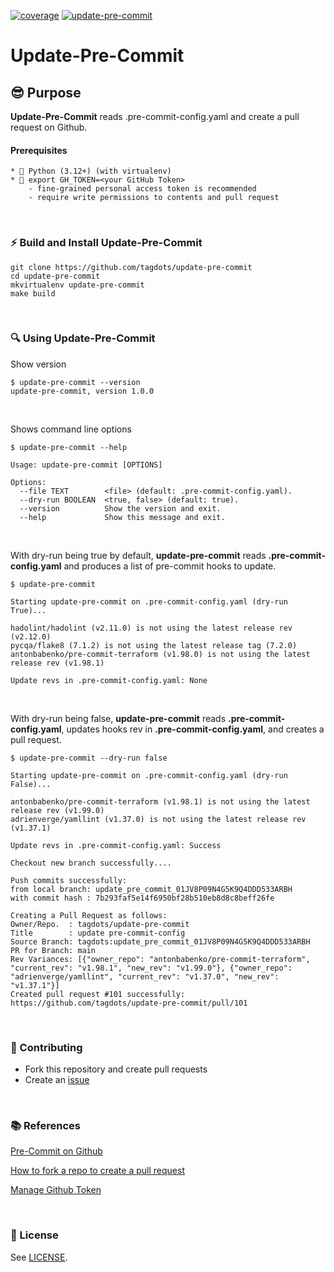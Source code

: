 [![coverage](https://github.com/tagdots-dev/public201/actions/workflows/cron-coverage.yaml/badge.svg)](https://github.com/tagdots-dev/public201/actions/workflows/cron-coverage.yaml) [![update-pre-commit](https://github.com/tagdots-dev/public201/actions/workflows/cron-update-pre-commit.yaml/badge.svg)](https://github.com/tagdots-dev/public201/actions/workflows/cron-update-pre-commit.yaml)

# Update-Pre-Commit

## 😎 Purpose
**Update-Pre-Commit** reads .pre-commit-config.yaml and create a pull request on Github.


#### Prerequisites
```
* 🐍 Python (3.12+) (with virtualenv)
* 🧰 export GH_TOKEN=<your GitHub Token>
    - fine-grained personal access token is recommended
    - require write permissions to contents and pull request
```

<br>

### ⚡️ Build and Install Update-Pre-Commit

```
git clone https://github.com/tagdots/update-pre-commit
cd update-pre-commit
mkvirtualenv update-pre-commit
make build
```

<br>

### 🔍 Using Update-Pre-Commit
Show version
```
$ update-pre-commit --version
update-pre-commit, version 1.0.0
```

<br>

Shows command line options
```
$ update-pre-commit --help

Usage: update-pre-commit [OPTIONS]

Options:
  --file TEXT        <file> (default: .pre-commit-config.yaml).
  --dry-run BOOLEAN  <true, false> (default: true).
  --version          Show the version and exit.
  --help             Show this message and exit.
```

<br>

With dry-run being true by default, **update-pre-commit** reads **.pre-commit-config.yaml** and produces a list of pre-commit hooks to update.
```
$ update-pre-commit

Starting update-pre-commit on .pre-commit-config.yaml (dry-run True)...

hadolint/hadolint (v2.11.0) is not using the latest release rev (v2.12.0)
pycqa/flake8 (7.1.2) is not using the latest release tag (7.2.0)
antonbabenko/pre-commit-terraform (v1.98.0) is not using the latest release rev (v1.98.1)

Update revs in .pre-commit-config.yaml: None
```

<br>

With dry-run being false, **update-pre-commit** reads **.pre-commit-config.yaml**, updates hooks rev in **.pre-commit-config.yaml**, and creates a pull request.
```
$ update-pre-commit --dry-run false

Starting update-pre-commit on .pre-commit-config.yaml (dry-run False)...

antonbabenko/pre-commit-terraform (v1.98.1) is not using the latest release rev (v1.99.0)
adrienverge/yamllint (v1.37.0) is not using the latest release rev (v1.37.1)

Update revs in .pre-commit-config.yaml: Success

Checkout new branch successfully....

Push commits successfully:
from local branch: update_pre_commit_01JV8P09N4G5K9Q4DDD533ARBH
with commit hash : 7b293faf5e14f6950bf28b510eb8d8c8beff26fe

Creating a Pull Request as follows:
Owner/Repo.  : tagdots/update-pre-commit
Title        : update pre-commit-config
Source Branch: tagdots:update_pre_commit_01JV8P09N4G5K9Q4DDD533ARBH
PR for Branch: main
Rev Variances: [{"owner_repo": "antonbabenko/pre-commit-terraform", "current_rev": "v1.98.1", "new_rev": "v1.99.0"}, {"owner_repo": "adrienverge/yamllint", "current_rev": "v1.37.0", "new_rev": "v1.37.1"}]
Created pull request #101 successfully: https://github.com/tagdots/update-pre-commit/pull/101
```

<br>

### 🙏  Contributing

- Fork this repository and create pull requests
- Create an [issue](https://github.com/tagdots/update-pre-commit/issues)

<br>

### 📚 References

[Pre-Commit on Github](https://github.com/pre-commit/pre-commit-hooks)

[How to fork a repo to create a pull request](https://docs.github.com/en/pull-requests/collaborating-with-pull-requests/working-with-forks/fork-a-repo)

[Manage Github Token](https://docs.github.com/en/authentication/keeping-your-account-and-data-secure/managing-your-personal-access-tokens)

<br>

### 📖 License

See [LICENSE](LICENSE).
